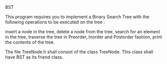 BST

This program requires you to implement a Binary Search Tree with the following operations to be executed on the tree :

insert a node in the tree, delete a node from the tree, search for an element in the tree, traverse the tree in Preorder, Inorder and Postorder fashion, print the contents of the tree.

The file TreeNode.h shall consist of the class TreeNode. This class shall have BST as its friend class. 
